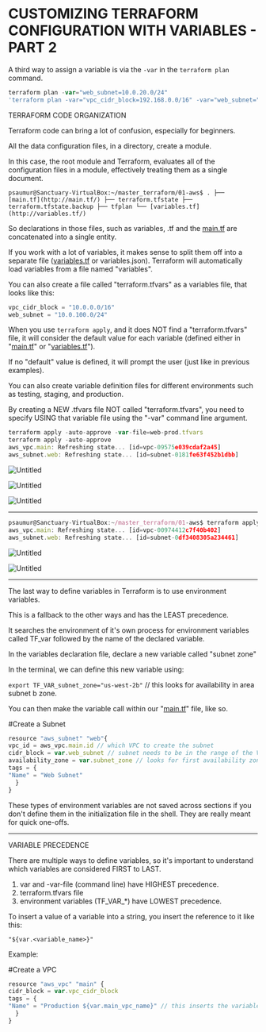 # CUSTOMIZING TERRAFORM CONFIGURATION WITH VARIABLES  - PART 2

A third way to assign a variable is via the `-var` in the `terraform plan` command.

```jsx
terraform plan -var="web_subnet=10.0.20.0/24"
'terraform plan -var="vpc_cidr_block=192.168.0.0/16" -var="web_subnet="192.168.10.0/24"`
```

TERRAFORM CODE ORGANIZATION

Terraform code can bring a lot of confusion, especially for beginners.

All the data configuration files, in a directory, create a module.

In this case, the root module and Terraform, evaluates all of the configuration files in a module, effectively treating them as a single document.

`psaumur@Sanctuary-VirtualBox:~/master_terraform/01-aws$
.
├── [main.tf](http://main.tf/)
├── terraform.tfstate
├── terraform.tfstate.backup
├── tfplan
└── [variables.tf](http://variables.tf/)`

So declarations in those files, such as variables, .tf and the [main.tf](http://main.tf/) are concatenated into a single entity.

If you work with a lot of variables, it makes sense to split them off into a separate file ([variables.tf](http://variables.tf/) or variables.json). Terraform will automatically load variables from a file named "variables".

You can also create a file called "terraform.tfvars" as a variables file, that looks like this:

```jsx
vpc_cidr_block = "10.0.0.0/16"
web_subnet = "10.0.100.0/24"
```

When you use `terraform apply`, and it does NOT find a "terraform.tfvars" file, it will consider the default value for each variable (defined either in "[main.tf](http://main.tf/)" or "[variables.tf](http://variables.tf/)"). 

If no "default" value is defined, it will prompt the user (just like in previous examples).

You can also create variable definition files for different environments such as testing, staging, and production.

By creating a NEW .tfvars file NOT called "terraform.tfvars", you need to specify USING that variable file using the "-var" command line argument.

```jsx
terraform apply -auto-approve -var-file=web-prod.tfvars
terraform apply -auto-approve
aws_vpc.main: Refreshing state... [id=vpc-09575e039cdaf2a45]
aws_subnet.web: Refreshing state... [id=subnet-0181fe63f452b1dbb]
```

![Untitled](CUSTOMIZING%20TERRAFORM%20CONFIGURATION%20WITH%20VARIABLES%2076d08f3eb3f9455aa79c5cb439d3f1ee/Untitled.png)

![Untitled](CUSTOMIZING%20TERRAFORM%20CONFIGURATION%20WITH%20VARIABLES%2076d08f3eb3f9455aa79c5cb439d3f1ee/Untitled%201.png)

![Untitled](CUSTOMIZING%20TERRAFORM%20CONFIGURATION%20WITH%20VARIABLES%2076d08f3eb3f9455aa79c5cb439d3f1ee/Untitled%202.png)

---

```jsx
psaumur@Sanctuary-VirtualBox:~/master_terraform/01-aws$ terraform apply -auto-approve -var-file=web-prod.tfvars
aws_vpc.main: Refreshing state... [id=vpc-00974412c7f40b402]
aws_subnet.web: Refreshing state... [id=subnet-0df3408305a234461]
```

![Untitled](CUSTOMIZING%20TERRAFORM%20CONFIGURATION%20WITH%20VARIABLES%2076d08f3eb3f9455aa79c5cb439d3f1ee/Untitled%203.png)

![Untitled](CUSTOMIZING%20TERRAFORM%20CONFIGURATION%20WITH%20VARIABLES%2076d08f3eb3f9455aa79c5cb439d3f1ee/Untitled%204.png)

---

The last way to define variables in Terraform is to use environment variables.

This is a fallback to the other ways and has the LEAST precedence.

It searches the environment of it's own process for environment variables called TF_var followed by the name of the declared variable.

In the variables declaration file, declare a new variable called "subnet zone"

In the terminal, we can define this new variable using:

`export TF_VAR_subnet_zone="us-west-2b"`  // this looks for availability in area subnet b zone.

You can then make the variable call within our "[main.tf](http://main.tf/)" file, like so.

#Create a Subnet

```jsx
resource "aws_subnet" "web"{
vpc_id = aws_vpc.main.id // which VPC to create the subnet
cidr_block = var.web_subnet // subnet needs to be in the range of the VPC
availability_zone = var.subnet_zone // looks for first availability zone in the us-west-2b region
tags = {
"Name" = "Web Subnet"
  }
}
```

These types of environment variables are not saved across sections if you don't define them in the initialization file in the shell. They are really meant for quick one-offs.

---

VARIABLE PRECEDENCE

There are multiple ways to define variables, so it's important to understand which variables are considered FIRST to LAST.

1. var and -var-file (command line) have HIGHEST precedence.
2. terraform.tfvars file
3. environment variables (TF_VAR_*) have LOWEST precedence.

To insert a value of a variable into a string, you insert the reference to it like this:

`"${var.<variable_name>}"`

Example: 

#Create a VPC

```jsx
resource "aws_vpc" "main" {
cidr_block = var.vpc_cidr_block
tags = {
"Name" = "Production ${var.main_vpc_name}" // this inserts the variable "Main VPC"
  }
}
```